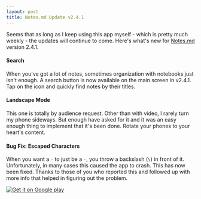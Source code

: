 ```yaml
---
layout: post
title: Notes.md Update v2.4.1
---
```


Seems that as long as I keep using this app myself - which is pretty much weekly - the updates will continue to come. Here's what's new for [Notes.md](https://play.google.com/store/apps/details?id=com.jonuy.notesmd) version 2.4.1.

#### Search

When you've got a lot of notes, sometimes organization with notebooks just isn't enough. A search button is now available on the main screen in v2.4.1. Tap on the icon and quickly find notes by their titles.

#### Landscape Mode

This one is totally by audience request. Other than with video, I rarely turn my phone sideways. But enough have asked for it and it was an easy enough thing to implement that it's been done. Rotate your phones to your heart's content.

#### Bug Fix: Escaped Characters

When you want a `-` to just be a `-`, you throw a backslash (`\`) in front of it. Unfortunately, in many cases this caused the app to crash. This has now been fixed. Thanks to those of you who reported this and followed up with more info that helped in figuring out the problem.

[![Get it on Google play](http://developer.android.com/images/brand/en_generic_rgb_wo_60.png)](https://play.google.com/store/apps/details?id=com.jonuy.notesmd)